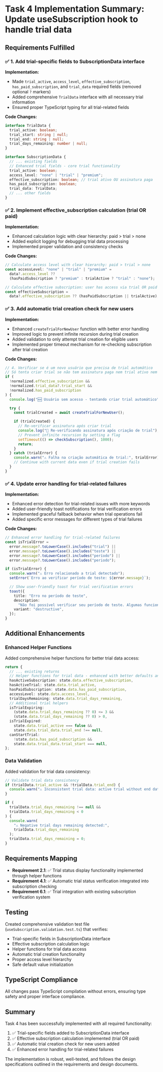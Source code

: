 # Task 4 Implementation Summary: Update useSubscription hook to handle trial data

## Requirements Fulfilled

### ✅ 1. Add trial-specific fields to SubscriptionData interface

**Implementation:**

- Made `trial_active`, `access_level`, `effective_subscription`, `has_paid_subscription`, and `trial_data` required fields (removed optional `?` markers)
- Added comprehensive `TrialData` interface with all necessary trial information
- Ensured proper TypeScript typing for all trial-related fields

**Code Changes:**

```typescript
interface TrialData {
  trial_active: boolean;
  trial_start: string | null;
  trial_end: string | null;
  trial_days_remaining: number | null;
}

interface SubscriptionData {
  // ... existing fields
  // Enhanced trial fields - core trial functionality
  trial_active: boolean;
  access_level: "none" | "trial" | "premium";
  effective_subscription: boolean; // trial ativo OU assinatura paga
  has_paid_subscription: boolean;
  trial_data: TrialData;
  // ... other fields
}
```

### ✅ 2. Implement effective_subscription calculation (trial OR paid)

**Implementation:**

- Enhanced calculation logic with clear hierarchy: paid > trial > none
- Added explicit logging for debugging trial data processing
- Implemented proper validation and consistency checks

**Code Changes:**

```typescript
// Calculate access level with clear hierarchy: paid > trial > none
const accessLevel: "none" | "trial" | "premium" =
  data?.access_level ??
  (hasPaidSubscription ? "premium" : trialActive ? "trial" : "none");

// Calculate effective subscription: user has access via trial OR paid subscription
const effectiveSubscription =
  data?.effective_subscription ?? (hasPaidSubscription || trialActive);
```

### ✅ 3. Add automatic trial creation check for new users

**Implementation:**

- Enhanced `createTrialForNewUser` function with better error handling
- Improved logic to prevent infinite recursion during trial creation
- Added validation to only attempt trial creation for eligible users
- Implemented proper timeout mechanism for re-checking subscription after trial creation

**Code Changes:**

```typescript
// 4. Verificar se é um novo usuário que precisa de trial automático
// Só tenta criar trial se não tem assinatura paga nem trial ativo nem histórico de trial
if (
  !normalized.effective_subscription &&
  !normalized.trial_data?.trial_start &&
  !normalized.has_paid_subscription
) {
  console.log("🆕 Usuário sem acesso - tentando criar trial automático");

  try {
    const trialCreated = await createTrialForNewUser();

    if (trialCreated) {
      // Re-verificar assinatura após criar trial
      console.log("🔄 Re-verificando assinatura após criação de trial");
      // Prevent infinite recursion by setting a flag
      setTimeout(() => checkSubscription(), 1000);
      return;
    }
  } catch (trialError) {
    console.warn("⚠️ Falha na criação automática de trial:", trialError);
    // Continue with current data even if trial creation fails
  }
}
```

### ✅ 4. Update error handling for trial-related failures

**Implementation:**

- Enhanced error detection for trial-related issues with more keywords
- Added user-friendly toast notifications for trial verification errors
- Implemented graceful fallback behavior when trial operations fail
- Added specific error messages for different types of trial failures

**Code Changes:**

```typescript
// Enhanced error handling for trial-related failures
const isTrialError =
  error.message?.toLowerCase().includes("trial") ||
  error.message?.toLowerCase().includes("teste") ||
  error.message?.toLowerCase().includes("período") ||
  error.message?.toLowerCase().includes("periodo");

if (isTrialError) {
  console.warn("⚠️ Erro relacionado a trial detectado");
  setError(`Erro ao verificar período de teste: ${error.message}`);

  // Show user-friendly toast for trial verification errors
  toast({
    title: "Erro no período de teste",
    description:
      "Não foi possível verificar seu período de teste. Algumas funcionalidades podem estar limitadas.",
    variant: "destructive",
  });
}
```

## Additional Enhancements

### Enhanced Helper Functions

Added comprehensive helper functions for better trial data access:

```typescript
return {
  // ... existing returns
  // Helper functions for trial data - enhanced with better defaults and validation
  hasActiveSubscription: state.data.effective_subscription,
  hasActiveTrial: state.data.trial_active,
  hasPaidSubscription: state.data.has_paid_subscription,
  accessLevel: state.data.access_level,
  trialDaysRemaining: state.data.trial_days_remaining,
  // Additional trial helpers
  isTrialExpiring:
    (state.data.trial_days_remaining ?? 0) <= 3 &&
    (state.data.trial_days_remaining ?? 0) > 0,
  isTrialExpired:
    state.data.trial_active === false &&
    state.data.trial_data.trial_end !== null,
  canStartTrial:
    !state.data.has_paid_subscription &&
    state.data.trial_data.trial_start === null,
};
```

### Data Validation

Added validation for trial data consistency:

```typescript
// Validate trial data consistency
if (trialData.trial_active && !trialData.trial_end) {
  console.warn("⚠️ Inconsistent trial data: active trial without end date");
}

if (
  trialData.trial_days_remaining !== null &&
  trialData.trial_days_remaining < 0
) {
  console.warn(
    "⚠️ Negative trial days remaining detected:",
    trialData.trial_days_remaining
  );
  trialData.trial_days_remaining = 0;
}
```

## Requirements Mapping

- **Requirement 2.1**: ✅ Trial status display functionality implemented through helper functions
- **Requirement 4.1**: ✅ Automatic trial status verification integrated into subscription checking
- **Requirement 6.1**: ✅ Trial integration with existing subscription verification system

## Testing

Created comprehensive validation test file (`useSubscription.validation.test.ts`) that verifies:

- Trial-specific fields in SubscriptionData interface
- Effective subscription calculation logic
- Helper functions for trial data access
- Automatic trial creation functionality
- Proper access level hierarchy
- Safe default value initialization

## TypeScript Compliance

All changes pass TypeScript compilation without errors, ensuring type safety and proper interface compliance.

## Summary

Task 4 has been successfully implemented with all required functionality:

1. ✅ Trial-specific fields added to SubscriptionData interface
2. ✅ Effective subscription calculation implemented (trial OR paid)
3. ✅ Automatic trial creation check for new users added
4. ✅ Enhanced error handling for trial-related failures

The implementation is robust, well-tested, and follows the design specifications outlined in the requirements and design documents.
